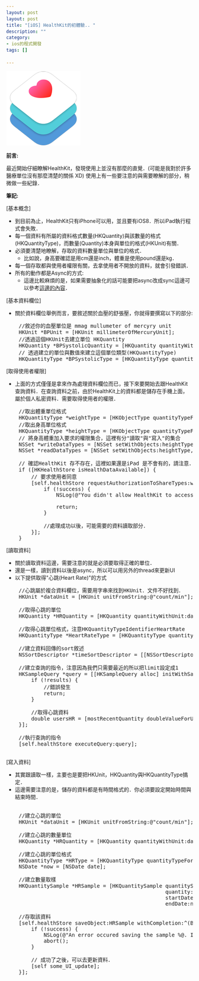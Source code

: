 ```yaml
---
layout: post
layout: post
title: "[iOS] HealthKit的初體驗.. "
description: ""
category: 
- ios的程式開發
tags: []

---
```


![image](../images/2014/healthkit-icon.png)

**前言:**

最近開始仔細瞭解HealthKit，發現使用上並沒有那麼的直覺．(可能是我對於許多醫療單位沒有那麼清楚的關係 XD) 使用上有一些要注意的與需要瞭解的部分，稍微做一些紀錄．

**筆記:**

[基本概念]

- 到目前為止，HealthKit只有iPhone可以用，並且要有iOS8．所以iPad執行程式會失敗．
- 每一個資料有所屬的資料格式數量(HKQuantity)與該數量的格式(HKQuantityType)，而數量(Quantity)本身與單位的格式(HKUnit)有關．
- 必須要清楚地瞭解，存取的資料數量單位與單位的格式．
    - 比如說，身高要確認是用cm還是inch，體重是使用pound還是kg．
- 每一個存取都與使用者權限有關，去拿使用者不開放的資料，就會引發錯誤．
- 所有的動作都是Async的方式:
    - 這邊比較麻煩的是，如果需要抽象化的話可能要把async改成sync這邊可以參考[這邊的內容](http://stackoverflow.com/questions/8582761/wrapping-asynchronous-calls-into-a-synchronous-blocking-thread)．

[基本資料欄位]

- 關於資料欄位舉例而言，要敘述關於血壓的舒張壓，你就得要撰寫以下的部分:                 

<pre class="prettyprint">
    //敘述你的血壓單位是 mmag mullumeter of mercyry unit
    HKUnit *BPUnit = [HKUnit millimeterOfMercuryUnit];
    //透過這個HKUnit去建立單位 HKQuantity 
    HKQuantity *BPSystolicQuantity = [HKQuantity quantityWithUnit:BPUnit doubleValue:SIS];
    // 透過建立的單位與數值來建立這個單位類型(HKQuantityType)
    HKQuantityType *BPSystolicType = [HKQuantityType quantityTypeForIdentifier:HKQuantityTypeIdentifierBloodPressureSystolic];
</pre>

[取得使用者權限] 

- 上面的方式僅僅是拿來作為處理資料欄位而已，接下來要開始去跟HealthKit查詢資料．在查詢資料之前，由於HealthKit上的資料都是儲存在手機上面，屬於個人私密資料．需要取得使用者的權限．

<pre class="prettyprint">
    //取出體重單位格式
    HKQuantityType *weightType = [HKObjectType quantityTypeForIdentifier:HKQuantityTypeIdentifierBodyMass];
    //取出身高單位格式
    HKQuantityType *heightType = [HKObjectType quantityTypeForIdentifier:HKQuantityTypeIdentifierHeight];
    // 將身高體重加入要求的權限集合，這裡有分"讀取"與"寫入"的集合
    NSSet *writeDataTypes = [NSSet setWithObjects:heightType, weightType, nil];
    NSSet *readDataTypes = [NSSet setWithObjects:heightType, weightType, nil];

    // 確認HealthKit 存不存在，這裡如果還是iPad 是不會有的，請注意．
    if ([HKHealthStore isHealthDataAvailable]) {        
        // 要求使用者同意
        [self.healthStore requestAuthorizationToShareTypes:writeDataTypes readTypes:readDataTypes completion:^(BOOL success, NSError *error) {
            if (!success) {
                NSLog(@"You didn't allow HealthKit to access these read/write data types. In your app, try to handle this error gracefully when a user decides not to provide access. The error was: %@. If you're using a simulator, try it on a device.", error);
                
                return;
            }
            
            //處理成功以後，可能需要的資料讀取部分．
        }];
    }
</pre>

[讀取資料]

- 關於讀取資料這邊，需要注意的就是必須要取得正確的單位．
- 還是一樣，讀到資料以後是async，所以可以用另外的thread來更新UI
- 以下提供取得"心跳(Heart Rate)"的方式

<pre class="prettyprint">
    //心跳屬於複合資料欄位，需要用字串來找到HKUnit．文件不好找到．
    HKUnit *dataUnit = [HKUnit unitFromString:@"count/min"];
    
    //取得心跳的單位
    HKQuantity *HRQuantity = [HKQuantity quantityWithUnit:dataUnit doubleValue:heartRate];
    
    //取得心跳單位格式，注意HKQuantityTypeIdentifierHeartRate
    HKQuantityType *HeartRateType = [HKQuantityType quantityTypeForIdentifier:HKQuantityTypeIdentifierHeartRate];

    //建立資料回傳的sort敘述    
    NSSortDescriptor *timeSortDescriptor = [[NSSortDescriptor alloc] initWithKey:HKSampleSortIdentifierEndDate ascending:NO];

    //建立查詢的指令，注意因為我們只需要最近的所以把limit設定成1
    HKSampleQuery *query = [[HKSampleQuery alloc] initWithSampleType:HeartRateType predicate:nil limit:1 sortDescriptors:@[timeSortDescriptor] resultsHandler:^(HKSampleQuery *query, NSArray *results, NSError *error) {
        if (!results) {
            //錯誤發生            
            return;
        }
        
        //取得心跳資料
        double usersHR = [mostRecentQuantity doubleValueForUnit:dataUnit];
    }];
    
    //執行查詢的指令
    [self.healthStore executeQuery:query];

</pre>            

[寫入資料]

- 其實跟讀取一樣，主要也是要把HKUnit，HKQuantity與HKQuantityType搞定．
- 這邊需要注意的是，儲存的資料都是有時間格式的．你必須要設定開始時間與結束時間．

<pre class="prettyprint">

    //建立心跳的單位
    HKUnit *dataUnit = [HKUnit unitFromString:@"count/min"];

    //建立心跳的數量單位
    HKQuantity *HRQuantity = [HKQuantity quantityWithUnit:dataUnit doubleValue:heartRate];

    //建立心跳的單位格式  
    HKQuantityType *HRType = [HKQuantityType quantityTypeForIdentifier:HKQuantityTypeIdentifierHeartRate];
    NSDate *now = [NSDate date];

    //建立數量取樣
    HKQuantitySample *HRSample = [HKQuantitySample quantitySampleWithType:HRType                                                                          
                                                   quantity:HRQuantity                                                                         
                                                   startDate:now                                                                           
                                                   endDate:now];
    
    //存取該資料
    [self.healthStore saveObject:HRSample withCompletion:^(BOOL success, NSError *error) {
        if (!success) {
            NSLog(@"An error occured saving the sample %@. In your app, try to handle this gracefully. The error was: %@.", dataQuantityType, error);
            abort();
        }
        
        // 成功了之後，可以去更新資料．
        [self some_UI_update];
    }];

</pre>    
